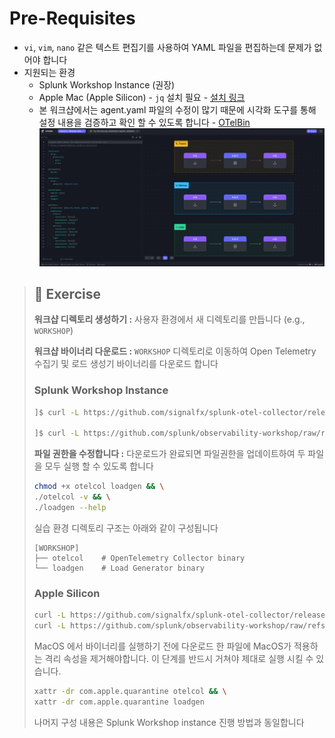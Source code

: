 # Pre-Requisites

- `vi`, `vim`, `nano` 같은 텍스트 편집기를 사용하여 YAML 파일을 편집하는데 문제가 없어야 합니다
- 지원되는 환경
  - Splunk Workshop Instance (권장)
  - Apple Mac (Apple Silicon) - `jq` 설치 필요 - [설치 링크](https://jqlang.org/download/)
  - 본 워크샵에서는 agent.yaml 파일의 수정이 많기 때문에 시각화 도구를 통해 설정 내용을 검증하고 확인 할 수 있도록 합니다 - [OTelBin](https://www.otelbin.io/)
    ![](../../images/3-0-otelBin.jpg)

> ## 📘 **Exercise**
>
> **워크샵 디렉토리 생성하기 :** 사용자 환경에서 새 디렉토리를 만듭니다 (e.g., `WORKSHOP`)
>
> **워크샵 바이너리 다운로드 :** `WORKSHOP` 디렉토리로 이동하여 Open Telemetry 수집기 및 로드 생성기 바이너리를 다운로드 합니다
>
> ### Splunk Workshop Instance
>
> ```bash
> ]$ curl -L https://github.com/signalfx/splunk-otel-collector/releases/download/v0.120.0/otelcol_linux_amd64 -o otelcol && \
>
> ]$ curl -L https://github.com/splunk/observability-workshop/raw/refs/heads/main/workshop/ninja/advanced-otel/loadgen/build/loadgen-linux-amd64 -o loadgen
> ```
>
> **파일 권한을 수정합니다 :** 다운로드가 완료되면 파일권한을 업데이트하여 두 파일을 모두 실행 할 수 있도록 합니다
>
> ```bash
> chmod +x otelcol loadgen && \
> ./otelcol -v && \
> ./loadgen --help
> ```
>
> 실습 환경 디렉토리 구조는 아래와 같이 구성됩니다
>
> ```
> [WORKSHOP]
> ├── otelcol    # OpenTelemetry Collector binary
> └── loadgen    # Load Generator binary
> ```
>
> ### Apple Silicon
>
> ```bash
> curl -L https://github.com/signalfx/splunk-otel-collector/releases/download/v0.120.0/otelcol_darwin_arm64 -o otelcol && \
> curl -L https://github.com/splunk/observability-workshop/raw/refs/heads/main/workshop/ninja/advanced-otel/loadgen/build/loadgen-darwin-arm64 -o loadgen
> ```
>
> MacOS 에서 바이너리를 실행하기 전에 다운로드 한 파일에 MacOS가 적용하는 격리 속성을 제거해야합니다. 이 단계를 반드시 거쳐야 제대로 실행 시킬 수 있습니다.
>
> ```bash
> xattr -dr com.apple.quarantine otelcol && \
> xattr -dr com.apple.quarantine loadgen
> ```
>
> 나머지 구성 내용은 Splunk Workshop instance 진행 방법과 동일합니다
